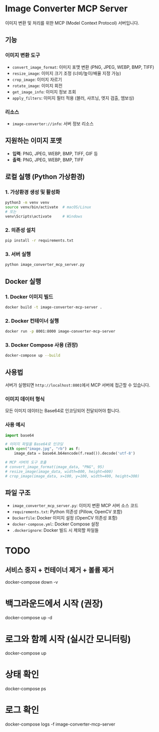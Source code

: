 # Image Converter MCP Server

이미지 변환 및 처리를 위한 MCP (Model Context Protocol) 서버입니다.

## 기능

### 이미지 변환 도구
- `convert_image_format`: 이미지 포맷 변환 (PNG, JPEG, WEBP, BMP, TIFF)
- `resize_image`: 이미지 크기 조정 (너비/높이/배율 지정 가능)
- `crop_image`: 이미지 자르기
- `rotate_image`: 이미지 회전
- `get_image_info`: 이미지 정보 조회
- `apply_filters`: 이미지 필터 적용 (블러, 샤프닝, 엣지 검출, 엠보싱)

### 리소스
- `image-converter://info`: 서버 정보 리소스

## 지원하는 이미지 포맷

- **입력**: PNG, JPEG, WEBP, BMP, TIFF, GIF 등
- **출력**: PNG, JPEG, WEBP, BMP, TIFF

## 로컬 실행 (Python 가상환경)

### 1. 가상환경 생성 및 활성화
```bash
python3 -m venv venv
source venv/bin/activate  # macOS/Linux
# 또는
venv\Scripts\activate     # Windows
```

### 2. 의존성 설치
```bash
pip install -r requirements.txt
```

### 3. 서버 실행
```bash
python image_converter_mcp_server.py
```

## Docker 실행

### 1. Docker 이미지 빌드
```bash
docker build -t image-converter-mcp-server .
```

### 2. Docker 컨테이너 실행
```bash
docker run -p 8001:8000 image-converter-mcp-server
```

### 3. Docker Compose 사용 (권장)
```bash
docker-compose up --build
```

## 사용법

서버가 실행되면 `http://localhost:8001`에서 MCP 서버에 접근할 수 있습니다.

### 이미지 데이터 형식
모든 이미지 데이터는 Base64로 인코딩되어 전달되어야 합니다.

### 사용 예시
```python
import base64

# 이미지 파일을 Base64로 인코딩
with open("image.jpg", "rb") as f:
    image_data = base64.b64encode(f.read()).decode('utf-8')

# MCP 서버의 도구 호출
# convert_image_format(image_data, "PNG", 95)
# resize_image(image_data, width=800, height=600)
# crop_image(image_data, x=100, y=100, width=400, height=300)
```

## 파일 구조

- `image_converter_mcp_server.py`: 이미지 변환 MCP 서버 소스 코드
- `requirements.txt`: Python 의존성 (Pillow, OpenCV 포함)
- `Dockerfile`: Docker 이미지 설정 (OpenCV 의존성 포함)
- `docker-compose.yml`: Docker Compose 설정
- `.dockerignore`: Docker 빌드 시 제외할 파일들

# TODO

## 서비스 중지 + 컨테이너 제거 + 볼륨 제거
docker-compose down -v

# 백그라운드에서 시작 (권장)
docker-compose up -d

# 로그와 함께 시작 (실시간 모니터링)
docker-compose up

# 상태 확인
docker-compose ps

# 로그 확인
docker-compose logs -f image-converter-mcp-server